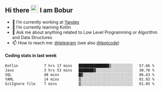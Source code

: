## Hi there <img src="https://media.giphy.com/media/hvRJCLFzcasrR4ia7z/giphy.gif" width="25px" height="25px"> I am Bobur

- 💼 I’m currently working at [Yandex](https://yandex.ru/)
- 🌱 I’m currently learning Kotlin
- 💬 Ask me about anything related to Low Level Programming or Algorithm and Data Structures
- 📫 How to reach me: [@telegram](https://t.me/octoant) (see also [@leetcode](https://leetcode.com/octoant/))    

#### Coding stats in last week

<!--START_SECTION:waka-->

```txt
Kotlin            7 hrs 17 mins   ██████████████▒░░░░░░░░░░   57.66 %
Java              3 hrs 53 mins   ███████▓░░░░░░░░░░░░░░░░░   30.76 %
SQL               48 mins         █▓░░░░░░░░░░░░░░░░░░░░░░░   06.43 %
YAML              14 mins         ▒░░░░░░░░░░░░░░░░░░░░░░░░   01.92 %
GitIgnore file    7 mins          ▒░░░░░░░░░░░░░░░░░░░░░░░░   01.05 %
```

<!--END_SECTION:waka-->
